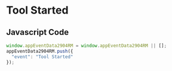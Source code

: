 # Tool Started

## Javascript Code
```js
window.appEventData2904RM = window.appEventData2904RM || [];
appEventData2904RM.push({
  "event": "Tool Started"
});
```




